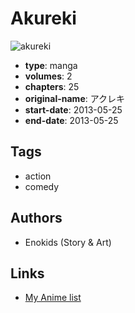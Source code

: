 # Akureki

![akureki](https://cdn.myanimelist.net/images/manga/1/136259.jpg)

-   **type**: manga
-   **volumes**: 2
-   **chapters**: 25
-   **original-name**: アクレキ
-   **start-date**: 2013-05-25
-   **end-date**: 2013-05-25

## Tags

-   action
-   comedy

## Authors

-   Enokids (Story & Art)

## Links

-   [My Anime list](https://myanimelist.net/manga/78755/Akureki)
